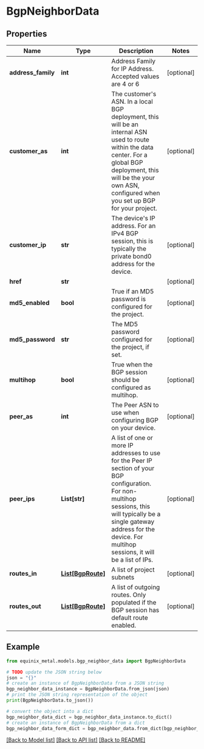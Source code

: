 # BgpNeighborData


## Properties

Name | Type | Description | Notes
------------ | ------------- | ------------- | -------------
**address_family** | **int** | Address Family for IP Address. Accepted values are 4 or 6 | [optional] 
**customer_as** | **int** | The customer&#39;s ASN. In a local BGP deployment, this will be an internal ASN used to route within the data center. For a global BGP deployment, this will be the your own ASN, configured when you set up BGP for your project. | [optional] 
**customer_ip** | **str** | The device&#39;s IP address. For an IPv4 BGP session, this is typically the private bond0 address for the device. | [optional] 
**href** | **str** |  | [optional] 
**md5_enabled** | **bool** | True if an MD5 password is configured for the project. | [optional] 
**md5_password** | **str** | The MD5 password configured for the project, if set. | [optional] 
**multihop** | **bool** | True when the BGP session should be configured as multihop. | [optional] 
**peer_as** | **int** | The Peer ASN to use when configuring BGP on your device. | [optional] 
**peer_ips** | **List[str]** | A list of one or more IP addresses to use for the Peer IP section of your BGP configuration. For non-multihop sessions, this will typically be a single gateway address for the device. For multihop sessions, it will be a list of IPs. | [optional] 
**routes_in** | [**List[BgpRoute]**](BgpRoute.md) | A list of project subnets | [optional] 
**routes_out** | [**List[BgpRoute]**](BgpRoute.md) | A list of outgoing routes. Only populated if the BGP session has default route enabled. | [optional] 

## Example

```python
from equinix_metal.models.bgp_neighbor_data import BgpNeighborData

# TODO update the JSON string below
json = "{}"
# create an instance of BgpNeighborData from a JSON string
bgp_neighbor_data_instance = BgpNeighborData.from_json(json)
# print the JSON string representation of the object
print(BgpNeighborData.to_json())

# convert the object into a dict
bgp_neighbor_data_dict = bgp_neighbor_data_instance.to_dict()
# create an instance of BgpNeighborData from a dict
bgp_neighbor_data_form_dict = bgp_neighbor_data.from_dict(bgp_neighbor_data_dict)
```
[[Back to Model list]](../README.md#documentation-for-models) [[Back to API list]](../README.md#documentation-for-api-endpoints) [[Back to README]](../README.md)


